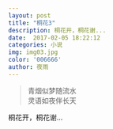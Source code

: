 ```yaml
---  
layout: post
title: "桐花3"
description: 桐花开，桐花谢...
date:  2017-02-05 18:22:12
categories: 小说
img: img03.jpg
color: '006666'
author: 夜雨
---  
```


>青烟似梦随流水  
>灵语如夜伴长天  

桐花开，桐花谢...

